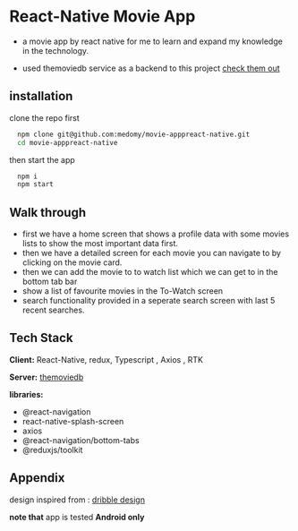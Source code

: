 
# React-Native Movie App

- a movie app by react native for me to learn and expand my knowledge in the technology.

- used themoviedb service as a backend to this project [check them out](https://developers.themoviedb.org/3/getting-started/introduction)

## installation

clone the repo first
```bash
  npm clone git@github.com:medomy/movie-apppreact-native.git
  cd movie-apppreact-native
```
then start the app 
```bash
  npm i
  npm start
```
## Walk through
- first we have a home screen that shows a profile data with some movies lists to show the most important data first.
- then we have a detailed screen for each movie you can navigate to by clicking on the movie card.
- then we can add the movie to to watch list which we can get to in the bottom tab bar
- show a list of favourite movies in the To-Watch screen
- search functionality provided in a seperate search screen with last 5 recent searches.
## Tech Stack

**Client:** React-Native, redux, Typescript , Axios , RTK

**Server:** [themoviedb](https://developers.themoviedb.org/3/getting-started/introduction)

**libraries:** 
- @react-navigation
- react-native-splash-screen
- axios
- @react-navigation/bottom-tabs
- @reduxjs/toolkit
## Appendix
design inspired from : [dribble design](https://dribbble.com/shots/20053718-Moovies-Movie-app)

**note that** app is tested **Android only**

